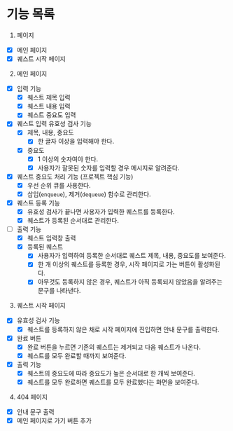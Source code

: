 # 기능 목록

1. 페이지

- [x] 메인 페이지
- [x] 퀘스트 시작 페이지

2. 메인 페이지

- [x] 입력 기능
  - [x] 퀘스트 제목 입력
  - [x] 퀘스트 내용 입력
  - [x] 퀘스트 중요도 입력
- [x] 퀘스트 입력 유효성 검사 기능
  - [x] 제목, 내용, 중요도
    - [x] 한 글자 이상을 입력해야 한다.
  - [x] 중요도
    - [x] 1 이상의 숫자여야 한다.
    - [x] 사용자가 잘못된 숫자를 입력할 경우 메시지로 알려준다.
- [x] 퀘스트 중요도 처리 기능 (프로젝트 핵심 기능)
  - [x] 우선 순위 큐를 사용한다.
  - [x] 삽입(`enqueue`), 제거(`dequeue`) 함수로 관리한다.
- [x] 퀘스트 등록 기능
  - [x] 유효성 검사가 끝나면 사용자가 입력한 퀘스트를 등록한다.
  - [x] 퀘스트가 등록된 순서대로 관리한다.
- [ ] 출력 기능
  - [x] 퀘스트 입력창 출력
  - [x] 등록된 퀘스트
    - [x] 사용자가 입력하여 등록한 순서대로 퀘스트 제목, 내용, 중요도를 보여준다.
    - [x] 한 개 이상의 퀘스트를 등록한 경우, 시작 페이지로 가는 버튼이 활성화된다.
    - [x] 아무것도 등록하지 않은 경우, 퀘스트가 아직 등록되지 않았음을 알려주는 문구를 나타낸다.

3. 퀘스트 시작 페이지

- [x] 유효성 검사 기능
  - [x] 퀘스트를 등록하지 않은 채로 시작 페이지에 진입하면 안내 문구를 출력한다.
- [x] 완료 버튼
  - [x] 완료 버튼을 누르면 기존의 퀘스트는 제거되고 다음 퀘스트가 나온다.
  - [x] 퀘스트를 모두 완료할 때까지 보여준다.
- [x] 출력 기능
  - [x] 퀘스트의 중요도에 따라 중요도가 높은 순서대로 한 개씩 보여준다.
  - [x] 퀘스트를 모두 완료하면 퀘스트를 모두 완료했다는 화면을 보여준다.

4. 404 페이지

- [x] 안내 문구 출력
- [x] 메인 페이지로 가기 버튼 추가
